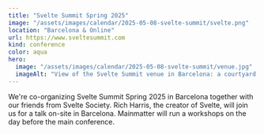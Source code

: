 ```yaml
---
title: "Svelte Summit Spring 2025"
image: "/assets/images/calendar/2025-05-08-svelte-summit/svelte.png"
location: "Barcelona & Online"
url: https://www.sveltesummit.com
kind: conference
color: aqua
hero:
  image: "/assets/images/calendar/2025-05-08-svelte-summit/venue.jpg"
  imageAlt: "View of the Svelte Summit venue in Barcelona: a courtyard with concrete floor, tablees with chairs and light garlands."
---
```


We're co-organizing Svelte Summit Spring 2025 in Barcelona together with our friends from Svelte Society. Rich Harris, the creator of Svelte, will join us for a talk on-site in Barcelona. Mainmatter will run a workshops on the day before the main conference.
